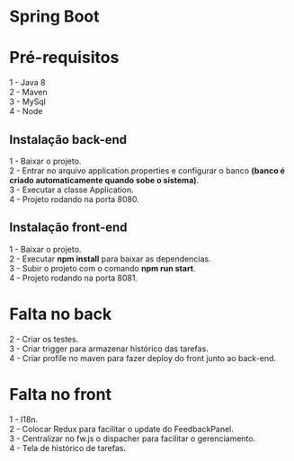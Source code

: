 # Spring Boot
<h1>Pré-requisitos</h1>
1 - Java 8</br>
2 - Maven</br>
3 - MySql</br>
4 - Node</br>

<h2>Instalação back-end</h2>
1 - Baixar o projeto.</br>
2 - Entrar no arquivo application.properties e configurar o banco <b>(banco é criado automaticamente quando sobe o sistema)</b>.</br>
3 - Executar a classe Application.</br>
4 - Projeto rodando na porta 8080.</br>

<h2>Instalação front-end</h2>
1 - Baixar o projeto.</br>
2 - Executar <b>npm install</b> para baixar as dependencias.</br>
3 - Subir o projeto com o comando <b>npm run start</b>.</br>
4 - Projeto rodando na porta 8081.</br>

<h1>Falta no back </h1>
2 - Criar os testes.</br>
3 - Criar trigger para armazenar histórico das tarefas.</br>
4 - Criar profile no maven para fazer deploy do front junto ao back-end.</br>

<h1>Falta no front </h1>
1 - I18n.</br>
2 - Colocar Redux para facilitar o update do FeedbackPanel.</br>
3 - Centralizar no fw.js o dispacher para facilitar o gerenciamento.</br>
4 - Tela de histórico de tarefas.</br>
